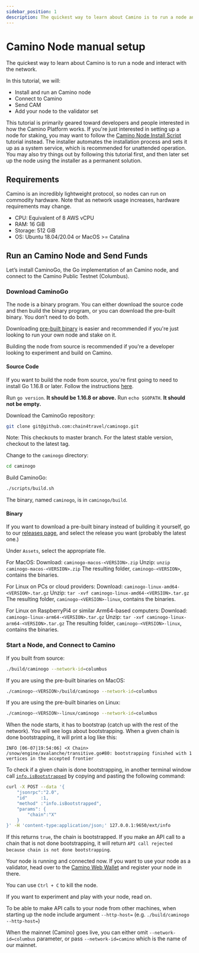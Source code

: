 ```yaml
---
sidebar_position: 1
description: The quickest way to learn about Camino is to run a node and interact with the network and geared toward people interested in how the Camino Platform works.
---
```


# Camino Node manual setup

The quickest way to learn about Camino is to run a node and interact with the network.

In this tutorial, we will:

- Install and run an Camino node
- Connect to Camino
- Send CAM
- Add your node to the validator set

This tutorial is primarily geared toward developers and people interested in how the Camino Platform works. If you're just interested in setting up a node for staking, you may want to follow the [Camino Node Install Script](set-up-node-with-installer.md) tutorial instead. The installer automates the installation process and sets it up as a system service, which is recommended for unattended operation. You may also try things out by following this tutorial first, and then later set up the node using the installer as a permanent solution.

## Requirements

Camino is an incredibly lightweight protocol, so nodes can run on commodity hardware. Note that as network usage increases, hardware requirements may change.

- CPU: Equivalent of 8 AWS vCPU
- RAM: 16 GiB
- Storage: 512 GiB
- OS: Ubuntu 18.04/20.04 or MacOS &gt;= Catalina

## Run an Camino Node and Send Funds

Let’s install CaminoGo, the Go implementation of an Camino node, and connect to the Camino Public Testnet (Columbus).

### Download CaminoGo

The node is a binary program. You can either download the source code and then build the binary program, or you can download the pre-built binary. You don’t need to do both.

Downloading [pre-built binary](run-camino-node.md#binary) is easier and recommended if you're just looking to run your own node and stake on it.

Building the node from source is recommended if you're a developer looking to experiment and build on Camino.

#### **Source Code**

If you want to build the node from source, you're first going to need to install Go 1.16.8 or later. Follow the instructions [here](https://golang.org/doc/install).

Run `go version`. **It should be 1.16.8 or above.** Run `echo $GOPATH`. **It should not be empty.**

Download the CaminoGo repository:

```sh
git clone git@github.com:chain4travel/caminogo.git
```

Note: This checkouts to master branch. For the latest stable version, checkout to the latest tag.

Change to the `caminogo` directory:

```sh
cd caminogo
```

Build CaminoGo:

```sh
./scripts/build.sh
```

The binary, named `caminogo`, is in `caminogo/build`.

#### **Binary**

If you want to download a pre-built binary instead of building it yourself, go to our [releases page](https://github.com/chain4travel/caminogo/releases), and select the release you want (probably the latest one.)

Under `Assets`, select the appropriate file.

For MacOS: Download: `caminogo-macos-<VERSION>.zip`
Unzip: `unzip caminogo-macos-<VERSION>.zip` The resulting folder, `caminogo-<VERSION>`, contains the binaries.

For Linux on PCs or cloud providers: Download: `caminogo-linux-amd64-<VERSION>.tar.gz`
Unzip: `tar -xvf caminogo-linux-amd64-<VERSION>.tar.gz`
The resulting folder, `caminogo-<VERSION>-linux`, contains the binaries.

For Linux on RaspberryPi4 or similar Arm64-based computers: Download: `caminogo-linux-arm64-<VERSION>.tar.gz`
Unzip: `tar -xvf caminogo-linux-arm64-<VERSION>.tar.gz`
The resulting folder, `caminogo-<VERSION>-linux`, contains the binaries.

### Start a Node, and Connect to Camino

If you built from source:

```sh
./build/caminogo --network-id=columbus
```

If you are using the pre-built binaries on MacOS:

```sh
./caminogo-<VERSION>/build/caminogo --network-id=columbus
```

If you are using the pre-built binaries on Linux:

```sh
./caminogo-<VERSION>-linux/caminogo --network-id=columbus
```

When the node starts, it has to bootstrap (catch up with the rest of the network). You will see logs about bootstrapping. When a given chain is done bootstrapping, it will print a log like this:

`INFO [06-07|19:54:06] <X Chain> /snow/engine/avalanche/transitive.go#80: bootstrapping finished with 1 vertices in the accepted frontier`

To check if a given chain is done bootstrapping, in another terminal window call [`info.isBootstrapped`](../../caminogo-apis/info.md#infoisbootstrapped) by copying and pasting the following command:

```sh
curl -X POST --data '{
    "jsonrpc":"2.0",
    "id"     :1,
    "method" :"info.isBootstrapped",
    "params": {
        "chain":"X"
    }
}' -H 'content-type:application/json;' 127.0.0.1:9650/ext/info
```

If this returns `true`, the chain is bootstrapped. If you make an API call to a chain that is not done bootstrapping, it will return `API call rejected because chain is not done bootstrapping`.

Your node is running and connected now. If you want to use your node as a validator, head over to the [Camino Web Wallet](https://wallet.camino.foundation) and register your node in there.

You can use `Ctrl + C` to kill the node.

If you want to experiment and play with your node, read on.

To be able to make API calls to your node from other machines, when starting up the node include argument `--http-host=` (e.g. `./build/caminogo --http-host=`)

When the mainnet (Camino) goes live, you can either omit `--network-id=columbus` parameter, or pass `--network-id=camino` which is the name of our mainnet.
